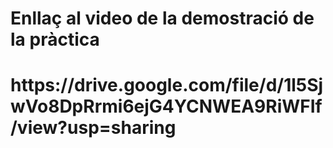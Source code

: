 <h1>Enllaç al video de la demostració de la pràctica<h1>
<a>https://drive.google.com/file/d/1l5SjwVo8DpRrmi6ejG4YCNWEA9RiWFIf/view?usp=sharing<a>